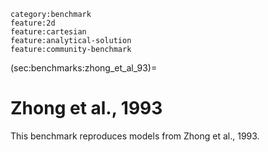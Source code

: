 ```{tags}
category:benchmark
feature:2d
feature:cartesian
feature:analytical-solution
feature:community-benchmark
```

(sec:benchmarks:zhong_et_al_93)=
# Zhong et al., 1993

This benchmark reproduces models from Zhong et al., 1993.
